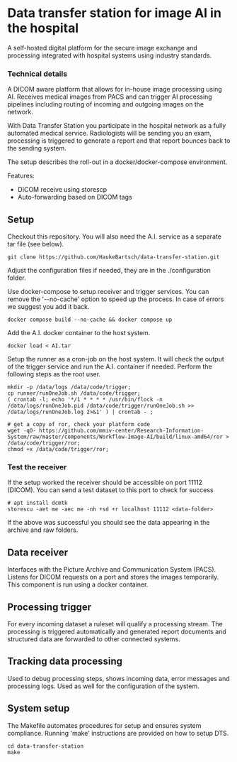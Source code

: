 # Data transfer station for image AI in the hospital

A self-hosted digital platform for the secure image exchange and processing integrated with hospital systems using industry standards.

### Technical details

A DICOM aware platform that allows for in-house image processing using AI. Receives medical images from PACS and can trigger AI processing pipelines including 
routing of incoming and outgoing images on the network. 

With Data Transfer Station you participate in the hospital network as a
fully automated medical service. Radiologists will be sending you an exam, processing
is triggered to generate a report and that report bounces back to the sending system.

The setup describes the roll-out in a docker/docker-compose environment.

Features:

- DICOM receive using storescp
- Auto-forwarding based on DICOM tags

## Setup

Checkout this repository. You will also need the A.I. service as a separate tar file (see below).

```{bash}
git clone https://github.com/HaukeBartsch/data-transfer-station.git
```

Adjust the configuration files if needed, they are in the ./configuration folder.

Use docker-compose to setup receiver and trigger services. You can remove the '--no-cache' option to speed up the process. In case of errors we suggest you add it back.

```{bash}
docker compose build --no-cache && docker compose up
```

Add the A.I. docker container to the host system.

```{bash}
docker load < AI.tar
```

Setup the runner as a cron-job on the host system. It will check the output of the trigger service and run the A.I. container if needed. Perform the following steps as the root user.

```{bash}
mkdir -p /data/logs /data/code/trigger;
cp runner/runOneJob.sh /data/code/trigger;
( crontab -l; echo '*/1 * * * * /usr/bin/flock -n /data/logs/runOneJob.pid /data/code/trigger/runOneJob.sh >> /data/logs/runOneJob.log 2>&1' ) | crontab - ;

# get a copy of ror, check your platform code
wget -qO- https://github.com/mmiv-center/Research-Information-System/raw/master/components/Workflow-Image-AI/build/linux-amd64/ror > /data/code/trigger/ror;
chmod +x /data/code/trigger/ror;
```

### Test the receiver

If the setup worked the receiver should be accessible on port 11112 (DICOM). You can send a test dataset to this port to check for success

```{bash}
# apt install dcmtk
storescu -aet me -aec me -nh +sd +r localhost 11112 <data-folder>
```

If the above was successful you should see the data appearing in the archive and raw folders.


## Data receiver

Interfaces with the Picture Archive and Communication System (PACS). Listens for DICOM requests on a port and stores the images temporarily. This component is run using a docker container.

## Processing trigger

For every incoming dataset a ruleset will qualify a processing stream. The processing is triggered automatically and generated report documents and structured data are forwarded to other connected systems.

## Tracking data processing

Used to debug processing steps, shows incoming data, error messages and processing logs. Used as well for the configuration of the system.

## System setup

The Makefile automates procedures for setup and ensures system compliance. Running 'make' instructions are provided on how to setup DTS.

```{bash}
cd data-transfer-station
make
```

